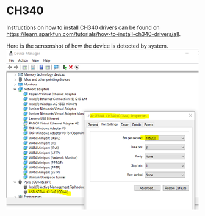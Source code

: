 # CH340

Instructions on how to install CH340 drivers can be found on https://learn.sparkfun.com/tutorials/how-to-install-ch340-drivers/all.

Here is the screenshot of how the device is detected by system.  
![](CH340_Devicemanager.png)
